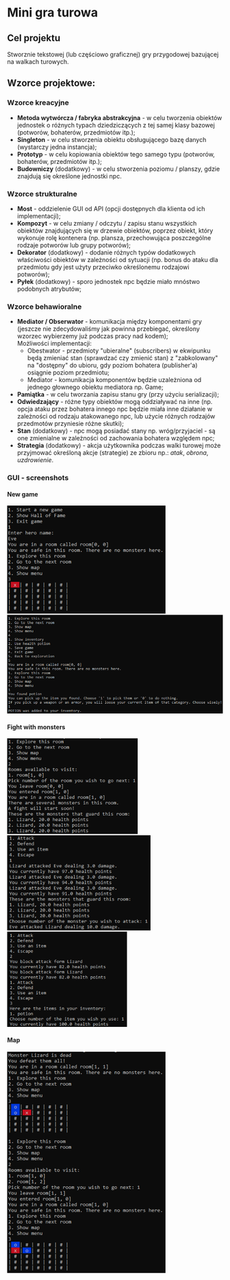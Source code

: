 # Mini gra turowa

## Cel projektu
Stworznie tekstowej (lub częściowo graficznej) gry przygodowej bazującej na walkach turowych.

## Wzorce projektowe:
### Wzorce kreacyjne
- <b>Metoda wytwórcza / fabryka abstrakcyjna</b> - w celu tworzenia obiektów jednostek o różnych typach dziedziczących z tej samej klasy bazowej (potworów, bohaterów, przedmiotów itp.);
- <b>Singleton</b> - w celu stworzenia obiektu obsługującego bazę danych (wystarczy jedna instancja);
- <b>Prototyp</b> - w celu kopiowania obiektów tego samego typu (potworów, bohaterów, przedmiotów itp.);
- <b>Budowniczy</b> (dodatkowy) - w celu stworzenia poziomu / planszy, gdzie znajdują się określone jednostki npc.

### Wzorce strukturalne
- <b>Most</b> - oddzielenie GUI od API (opcji dostępnych dla klienta od ich implementacji);
- <b>Kompozyt</b> - w celu zmiany / odczytu / zapisu stanu wszystkich obiektów znajdujących się w drzewie obiektów, poprzez obiekt, który wykonuje rolę kontenera (np. plansza, przechowująca poszczególne rodzaje potworów lub grupy potworów);
- <b>Dekorator</b> (dodatkowy) - dodanie różnych typów dodatkowych właściwości obiektów w zależności od sytuacji (np. bonus do ataku dla przedmiotu gdy jest użyty przeciwko określonemu rodzajowi potworów);
- <b>Pyłek</b> (dodatkowy) - sporo jednostek npc będzie miało mnóstwo podobnych atrybutów;

### Wzorce behawioralne
- <b>Mediator / Obserwator</b> - komunikacja między komponentami gry (jeszcze nie zdecydowaliśmy jak powinna przebiegać, określony wzorzec wybierzemy już podczas pracy nad kodem);
  <br>Możliwości implementacji:
  - Obestwator - przedmioty "ubieralne" (subscribers) w ekwipunku będą zmieniać stan (sprawdzać czy zmienić stan) z "zabkolowany" na "dostępny" do ubioru, gdy poziom bohatera (publisher'a) osiągnie poziom przedmiotu;
  - Mediator - komunikacja komponentów będzie uzależniona od jednego głownego obiektu mediatora np. Game;
- <b>Pamiątka</b> - w celu tworzania zapisu stanu gry (przy użyciu serializacji);
- <b>Odwiedzający</b> - różne typy obiektów mogą oddziaływać na inne (np. opcja ataku przez bohatera innego npc będzie miała inne działanie w zależności od rodzaju atakowanego npc, lub użycie różnych rodzajów przedmotów przyniesie różne skutki);
- <b>Stan</b> (dodatkowy) - npc mogą posiadać stany np. wróg/przyjaciel - są one zmienialne w zależności od zachowania bohatera względem npc;
- <b>Strategia</b> (dodatkowy) - akcja użytkownika podczas walki turowej może przyjmować określoną akcje (strategie) ze zbioru np.: <em>atak</em>, <em>obrona</em>, <em>uzdrowienie</em>.

### GUI - screenshots
#### New game
<img src="/images/game_new_journey_1.png" alt="new_journey" width="370"/> <img src="/images/game_items_2.png" alt="pickup_item" width="550"/>

#### Fight with monsters
<img src="/images/game_next_room_monsters_3.png" alt="next_room" width="305"/> <img src="/images/game_monster_fight_4.png" alt="fight" width="335"/> <img src="/images/game_monster_fight_block_potion_use_5.png" alt="fight_block_potion_use" width="280"/>

#### Map
<img src="/images/game_map_6.png" alt="game_map" width="370"/>
